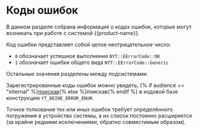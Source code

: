 # Коды ошибок

В данном разделе собрана информация о кодах ошибок, которые могут возникать при работе с системой {{product-name}}.

Код ошибки представляет собой целое неотрицательное число:

- `0` обозначает успешное выполнение `NYT::EErrorCode::OK`
- `1` обозначает ошибки общего вида `NYT::EErrorCode::Generic`

Остальные значения разделены между подсистемами.

Зарегистрированные коды ошибок можно увидеть, {% if audience == "internal" %}[поискав](https://a.yandex-team.ru/search?search=YT_DEFINE_ERROR_ENUM%2C%255Eyt%252Fyt%252F.*%2Cjiw%2Carcadia%2C%2C200&repo=arcadia){% else %}поискав{% endif %} в кодовой базе конструкцию `YT_DEINE_ERROR_ENUM`.

Точное толкование тех или иных ошибок требует определённого погружения в устройство системы, а их список постоянно расширяется (за крайне редкими исключениями, обратно совместимым образом).
